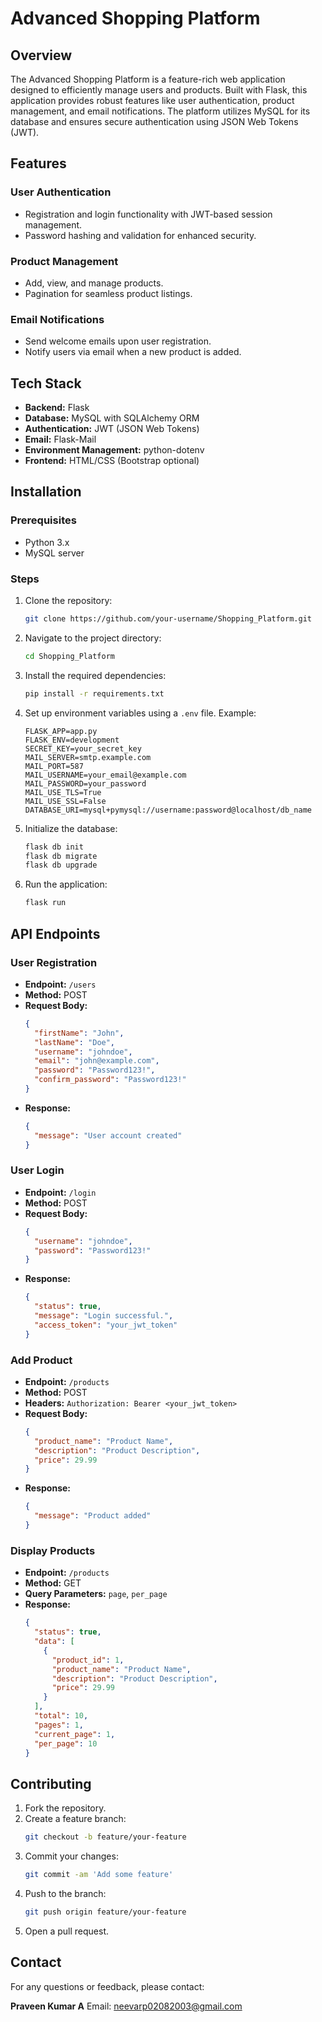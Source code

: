# Advanced Shopping Platform

## Overview
The Advanced Shopping Platform is a feature-rich web application designed to efficiently manage users and products. Built with Flask, this application provides robust features like user authentication, product management, and email notifications. The platform utilizes MySQL for its database and ensures secure authentication using JSON Web Tokens (JWT).

## Features

### User Authentication
- Registration and login functionality with JWT-based session management.
- Password hashing and validation for enhanced security.

### Product Management
- Add, view, and manage products.
- Pagination for seamless product listings.

### Email Notifications
- Send welcome emails upon user registration.
- Notify users via email when a new product is added.

## Tech Stack
- **Backend:** Flask
- **Database:** MySQL with SQLAlchemy ORM
- **Authentication:** JWT (JSON Web Tokens)
- **Email:** Flask-Mail
- **Environment Management:** python-dotenv
- **Frontend:** HTML/CSS (Bootstrap optional)

## Installation

### Prerequisites
- Python 3.x
- MySQL server

### Steps
1. Clone the repository:
   ```bash
   git clone https://github.com/your-username/Shopping_Platform.git
   ```
2. Navigate to the project directory:
   ```bash
   cd Shopping_Platform
   ```
3. Install the required dependencies:
   ```bash
   pip install -r requirements.txt
   ```
4. Set up environment variables using a `.env` file. Example:
   ```env
   FLASK_APP=app.py
   FLASK_ENV=development
   SECRET_KEY=your_secret_key
   MAIL_SERVER=smtp.example.com
   MAIL_PORT=587
   MAIL_USERNAME=your_email@example.com
   MAIL_PASSWORD=your_password
   MAIL_USE_TLS=True
   MAIL_USE_SSL=False
   DATABASE_URI=mysql+pymysql://username:password@localhost/db_name
   ```
5. Initialize the database:
   ```bash
   flask db init
   flask db migrate
   flask db upgrade
   ```
6. Run the application:
   ```bash
   flask run
   ```

## API Endpoints

### User Registration
- **Endpoint:** `/users`
- **Method:** POST
- **Request Body:**
  ```json
  {
    "firstName": "John",
    "lastName": "Doe",
    "username": "johndoe",
    "email": "john@example.com",
    "password": "Password123!",
    "confirm_password": "Password123!"
  }
  ```
- **Response:**
  ```json
  {
    "message": "User account created"
  }
  ```

### User Login
- **Endpoint:** `/login`
- **Method:** POST
- **Request Body:**
  ```json
  {
    "username": "johndoe",
    "password": "Password123!"
  }
  ```
- **Response:**
  ```json
  {
    "status": true,
    "message": "Login successful.",
    "access_token": "your_jwt_token"
  }
  ```

### Add Product
- **Endpoint:** `/products`
- **Method:** POST
- **Headers:** `Authorization: Bearer <your_jwt_token>`
- **Request Body:**
  ```json
  {
    "product_name": "Product Name",
    "description": "Product Description",
    "price": 29.99
  }
  ```
- **Response:**
  ```json
  {
    "message": "Product added"
  }
  ```

### Display Products
- **Endpoint:** `/products`
- **Method:** GET
- **Query Parameters:** `page`, `per_page`
- **Response:**
  ```json
  {
    "status": true,
    "data": [
      {
        "product_id": 1,
        "product_name": "Product Name",
        "description": "Product Description",
        "price": 29.99
      }
    ],
    "total": 10,
    "pages": 1,
    "current_page": 1,
    "per_page": 10
  }
  ```

## Contributing

1. Fork the repository.
2. Create a feature branch:
   ```bash
   git checkout -b feature/your-feature
   ```
3. Commit your changes:
   ```bash
   git commit -am 'Add some feature'
   ```
4. Push to the branch:
   ```bash
   git push origin feature/your-feature
   ```
5. Open a pull request.

## Contact
For any questions or feedback, please contact:

**Praveen Kumar A**
Email: [neevarp02082003@gmail.com](mailto:neevarp02082003@gmail.com)

